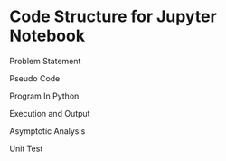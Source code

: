 
# Code Structure for Jupyter Notebook

Problem Statement

Pseudo Code

Program In Python

Execution and Output

Asymptotic Analysis

Unit Test
